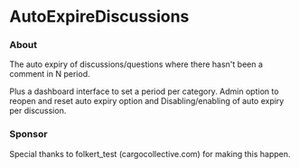 # AutoExpireDiscussions #

### About ###
The auto expiry of discussions/questions where there 
hasn't been a comment in N period.

Plus a dashboard interface to set a period per category.
Admin option to reopen and reset auto expiry option and
Disabling/enabling of auto expiry per discussion.

### Sponsor ###
Special thanks to folkert_test (cargocollective.com) for making this happen.
